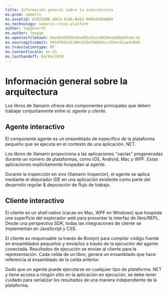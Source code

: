 ```yaml
---
title: Información general sobre la arquitectura
ms.prod: xamarin
ms.assetid: 6C0226BE-A0C4-4108-B482-0A903696AB04
ms.technology: xamarin-cross-platform
author: topgenorth
ms.author: toopge
ms.openlocfilehash: 04ed545955b10ed95a15ac0820e4a99b697e0c3e
ms.sourcegitcommit: 945df041e2180cb20af08b83cc703ecd1aedc6b0
ms.translationtype: MT
ms.contentlocale: es-ES
ms.lasthandoff: 04/04/2018
---
```

# <a name="architecture-overview"></a>Información general sobre la arquitectura

Los libros de Xamarin ofrece dos componentes principales que deben trabajar conjuntamente entre sí: _agente_ y _cliente_.

## <a name="interactive-agent"></a>Agente interactivo

El componente agente es un ensamblado de específico de la plataforma pequeño que se ejecuta en el contexto de una aplicación. NET.

Los libros de Xamarin proporciona a las aplicaciones "vacías" pregeneradas durante un número de plataformas, como iOS, Android, Mac y WPF. Estas aplicaciones explícitamente hospedan al agente.

Durante la inspección en vivo (Xamarin Inspector), el agente se aplica mediante el depurador IDE en una aplicación existente como parte del desarrollo regular & depuración de flujo de trabajo.

## <a name="interactive-client"></a>Cliente interactivo

El cliente es un shell nativo (cacao en Mac, WPF en Windows) que hospeda una superficie del explorador web para presentar la interfaz de libro/REPL. Desde una perspectiva SDK, todas las integraciones de cliente se implementan en JavaScript y CSS.

El cliente es responsable (a través de Roslyn) para compilar código fuente en ensamblados pequeños y enviarlos a través de la ejecución del agente conectada. Resultados de ejecución se envían al cliente para la representación. Cada celda de un libro, genera un ensamblado que hace referencia al ensamblado de la celda anterior.

Dado que un agente puede ejecutarse en cualquier tipo de plataforma. NET y tiene acceso a ningún sitio en la aplicación en ejecución, se debe tener cuidado para serializar los resultados de una manera independiente de la plataforma.